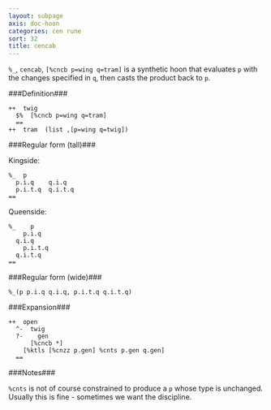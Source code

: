 ```yaml
---
layout: subpage
axis: doc-hoon
categories: cen rune
sort: 32
title: cencab
---
```




`%_`, `cencab`, `[%cncb p=wing q=tram]` is a synthetic hoon that
evaluates `p` with the changes specified in `q`, then casts the
product back to `p`.

###Definition###

    ++  twig  
      $%  [%cncb p=wing q=tram]
      ==
    ++  tram  (list ,[p=wing q=twig]) 

###Regular form (tall)###

Kingside:

    %_  p
      p.i.q    q.i.q
      p.i.t.q  q.i.t.q
    ==

Queenside:

    %_    p
        p.i.q    
      q.i.q
        p.i.t.q  
      q.i.t.q
    ==

###Regular form (wide)###

    %_(p p.i.q q.i.q, p.i.t.q q.i.t.q)

###Expansion###
    
    ++  open
      ^-  twig
      ?-    gen
          [%cncb *]
        [%ktls [%cnzz p.gen] %cnts p.gen q.gen]
      ==

###Notes###

`%cnts` is not of course constrained to produce a `p` whose type
is unchanged.  Usually this is fine - sometimes we want the
discipline.
